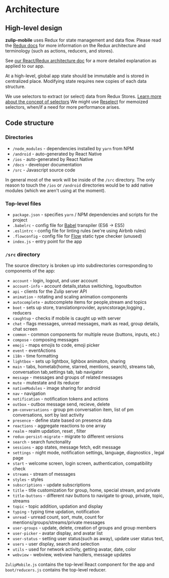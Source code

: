 # Architecture

## High-level design

**zulip-mobile** uses Redux for state management and data flow. Please
read the [Redux docs](http://redux.js.org) for more information on the Redux
architecture and terminology (such as actions, reducers, and stores).

See [our React/Redux architecture doc](architecture/react.md) for a more
detailed explanation as applied to our app.

At a high-level, global app state should be immutable and is stored in
centralized place. Modifying state requires new copies of each data structure.

We use selectors to extract (or select) data from Redux Stores. [Learn more
about the concept of selectors](http://redux.js.org/docs/recipes/ComputingDerivedData.html)
We might use [Reselect](https://github.com/reactjs/reselect) for memoized
selectors, when/if a need for more performance arises.

## Code structure

### Directories

* `/node_modules` - dependencies installed by `yarn` from NPM
* `/android` - auto-generated by React Native
* `/ios` - auto-generated by React Native
* `/docs` - developer documentation
* `/src` - Javascript source code

In general most of the work will be inside of the `/src` directory. The only
reason to touch the `/ios` or `/android` directories would be to add native
modules (which we aren't using at the moment).

### Top-level files
* `package.json` - specifies `yarn` / NPM dependencies and scripts for the project
* `.babelrc` - config file for [Babel](https://babeljs.io/) transpiler (ES6
  -> ES5)
* `.eslintrc` - config file for linting rules (we're using Airbnb rules)
* `.flowconfig` - config file for [Flow](https://flowtype.org/) static type
checker (unused)
* `index.js` - entry point for the app

### `/src` directory

The source directory is broken up into subdirectories corresponding to
components of the app:
* `account` - login, logout, and user account
* `account-info` - account details,status switiching, logoutbutton
* `api` - clients for the Zulip server API
* `animation` - rotating and scaling animation components
* `autocomplete` - autocomplete items for people,stream and topics
* `boot` - sets up store, translationprovider, aysncstorage,logging , reducers
* `caughtup` - checks if mobile is caught up with server
* `chat` - flags messages, unread messages, mark as read, group details, chat screen
* `common` - common components for multiple reuse (buttons, inputs, etc.)
* `compose` - composing messages
* `emoji` - maps emojis to code, emoji picker
* `event` - eventActions
* `i18n` - time formatting
* `lightbox` - sets up lightbox, lighbox animaiton, sharing
* `main` - tabs, hometab(home, starred, mentions, search),  streams tab, conversation tab,settings tab, tab navigator
* `message` - messages and groups of related messages
* `mute` - mutestate and its reducer
* `nativeModules` - image sharing for android
* `nav` - navigation
* `notification` - notification tokens and actions
* `outbox` - outbox message send, recieve, delete
* `pm-conversations` - group pm conversation item, list of pm conversations, sort by last activity
* `presence` - define state based on presence data
* `reactions` - aggregate reactions to one array
* `realm` - realm updation, reset , filter
* `redux-persist-migrate` - migrate to different versions
* `search` - search functonality
* `sessions` - app states, message fetch, edit message
* `settings` - night mode, notification settings, language, diagnostics , legal page
* `start` - welcome screen, login screen, authentication, compatibility check
* `streams` - stream of messages
* `styles` - styles
* `subscriptions` - update subscriptions
* `title` - title customization for group, home, special stream, and private
* `title-buttons` - different nav buttons to navigate to group, private, topic, streams
* `topic` - topic addition, updation and display
* `typing` - typing time updation, notification
* `unread` - unread count, sort, mute, count for mentions/groups/streams/private messages
* `user-groups` - update, delete, creation of groups and group members
* `user-picker` - avatar display, and avatar list
* `user-status` - setting user status(such as away), update user status text, 
* `users` - user display, search and selection
* `utils` - used for network activity, getting avatar, date, color
* `webview` - webview, webview handlers, message updates


`ZulipMobile.js` contains the top-level React component for the app and
`boot/reducers.js` contains the top-level reducer.
